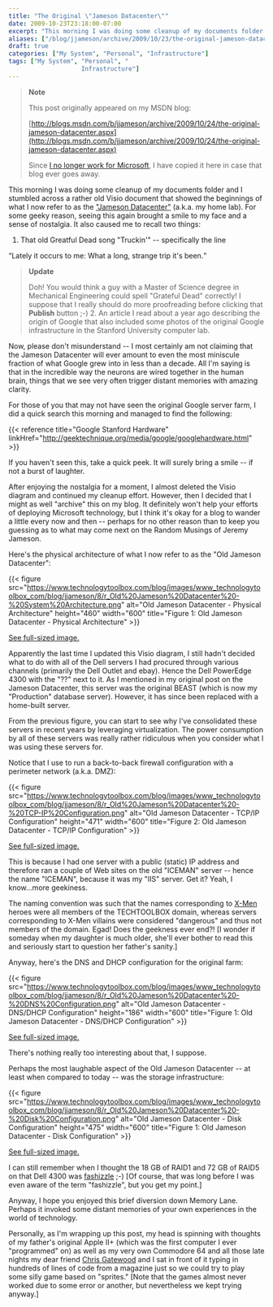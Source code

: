 ```yaml
---
title: "The Original \"Jameson Datacenter\""
date: 2009-10-23T23:18:00-07:00
excerpt: "This morning I was doing some cleanup of my documents folder and I stumbled across a rather old Visio document that showed the beginnings of what I now refer to as the \"Jameson Datacenter\" (a.k.a. my home lab). For some geeky reason, seeing this again..."
aliases: ["/blog/jjameson/archive/2009/10/23/the-original-jameson-datacenter.aspx"]
draft: true
categories: ["My System", "Personal", "Infrastructure"]
tags: ["My System", "Personal", "
                    Infrastructure"]
---
```


> **Note**
>
> This post originally appeared on my MSDN blog:
>
> [http://blogs.msdn.com/b/jjameson/archive/2009/10/24/the-original-jameson-datacenter.aspx](http://blogs.msdn.com/b/jjameson/archive/2009/10/24/the-original-jameson-datacenter.aspx)
>
> Since [I no longer work for Microsoft](/blog/jjameson/2011/09/02/last-day-with-microsoft), I have copied it here in case that blog                 ever goes away.

This morning I was doing some cleanup of my documents folder and I stumbled across         a rather old Visio document that showed the beginnings of what I now refer to as         the ["Jameson
Datacenter"](/blog/jjameson/2009/09/13/the-jameson-datacenter) (a.k.a. my home lab). For some geeky reason, seeing this again         brought a smile to my face and a sense of nostalgia. It also caused me to recall         two things:

1. That old Greatful Dead song "Truckin'" -- specifically the line

<q class="directQuote">Lately it occurs to me: What a long, strange trip it's been.</q>

> **Update**
>
> Doh! You would think a guy with a Master of Science degree in Mechanical Engineering could spell "Grateful Dead" correctly! I suppose that I really should do more proofreading before clicking that **Publish** button ;-)
> 2. An article I read about a year ago describing the origin of Google that also included
> some photos of the original Google infrastructure in the Stanford University computer
> lab.

Now, please don't misunderstand -- I most certainly am not claiming that the Jameson         Datacenter will ever amount to even the most miniscule fraction of what Google grew         into in less than a decade. All I'm saying is that in the incredible way the neurons         are wired together in the human brain, things that we see very often trigger distant         memories with amazing clarity.

For those of you that may not have seen the original Google server farm, I did a         quick search this morning and managed to find the following:

{{< reference title="Google Stanford Hardware" linkHref="http://geektechnique.org/media/google/googlehardware.html" >}}

If you haven't seen this, take a quick peek. It will surely bring a smile -- if         not a burst of laughter.

After enjoying the nostalgia for a moment, I almost deleted the Visio diagram and         continued my cleanup effort. However, then I decided that I might as well "archive"         this on my blog. It definitely won't help your efforts of deploying Microsoft technology,         but I think it's okay for a blog to wander a little every now and then -- perhaps         for no other reason than to keep you guessing as to what may come next on the Random         Musings of Jeremy Jameson.

Here's the physical architecture of what I now refer to as the "Old Jameson Datacenter":

{{< figure
src="https://www.technologytoolbox.com/blog/images/www_technologytoolbox_com/blog/jjameson/8/r_Old%20Jameson%20Datacenter%20-%20System%20Architecture.png"
alt="Old Jameson Datacenter - Physical Architecture"
height="460"
width="600"
title="Figure 1: Old Jameson Datacenter - Physical Architecture" >}}

[See full-sized image.](/blog/images/www_technologytoolbox_com/blog/jjameson/8/o_Old%20Jameson%20Datacenter%20-%20System%20Architecture.png)

Apparently the last time I updated this Visio diagram, I still hadn't decided what         to do with all of the Dell servers I had procured through various channels (primarily         the Dell Outlet and ebay). Hence the Dell PowerEdge 4300 with the "??" next to it.         As I mentioned in my original post on the Jameson Datacenter, this server was the         original BEAST (which is now my "Production" database server). However, it has since         been replaced with a home-built server.

From the previous figure, you can start to see why I've consolidated these servers         in recent years by leveraging virtualization. The power consumption by all of these         servers was really rather ridiculous when you consider what I was using these servers         for.

Notice that I use to run a back-to-back firewall configuration with a perimeter         network (a.k.a. DMZ):

{{< figure
src="https://www.technologytoolbox.com/blog/images/www_technologytoolbox_com/blog/jjameson/8/r_Old%20Jameson%20Datacenter%20-%20TCP-IP%20Configuration.png"
alt="Old Jameson Datacenter - TCP/IP Configuration"
height="471"
width="600"
title="Figure 2: Old Jameson Datacenter - TCP/IP Configuration" >}}

[See full-sized image.](/blog/images/www_technologytoolbox_com/blog/jjameson/8/o_Old%20Jameson%20Datacenter%20-%20TCP-IP%20Configuration.png)

This is because I had one server with a public (static) IP address and therefore         ran a couple of Web sites on the old "ICEMAN" server -- hence the name "ICEMAN",         because it was my "IIS" server. Get it? Yeah, I know...more geekiness.

The naming convention was such that the names corresponding to [X-Men](http://en.wikipedia.org/wiki/X-Men) heroes were all members of the TECHTOOLBOX domain, whereas servers         corresponding to X-Men villains were considered "dangerous" and thus not members         of the domain. Egad! Does the geekness ever end?! [I wonder if someday when my daughter         is much older, she'll ever bother to read this and seriously start to question her         father's sanity.]

Anyway, here's the DNS and DHCP configuration for the original farm:

{{< figure
src="https://www.technologytoolbox.com/blog/images/www_technologytoolbox_com/blog/jjameson/8/r_Old%20Jameson%20Datacenter%20-%20DNS%20Configuration.png"
alt="Old Jameson Datacenter - DNS/DHCP Configuration"
height="186"
width="600"
title="Figure 1: Old Jameson Datacenter - DNS/DHCP Configuration" >}}

[See full-sized image.](/blog/images/www_technologytoolbox_com/blog/jjameson/8/o_Old%20Jameson%20Datacenter%20-%20DNS%20Configuration.png)

There's nothing really too interesting about that, I suppose.

Perhaps the most laughable aspect of the Old Jameson Datacenter -- at least when         compared to today -- was the storage infrastructure:

{{< figure
src="https://www.technologytoolbox.com/blog/images/www_technologytoolbox_com/blog/jjameson/8/r_Old%20Jameson%20Datacenter%20-%20Disk%20Configuration.png"
alt="Old Jameson Datacenter - Disk Configuration"
height="475"
width="600"
title="Figure 1: Old Jameson Datacenter - Disk Configuration" >}}

[See full-sized image.](/blog/images/www_technologytoolbox_com/blog/jjameson/8/o_Old%20Jameson%20Datacenter%20-%20Disk%20Configuration.png)

I can still remember when I thought the 18 GB of RAID1 and 72 GB of RAID5 on that         Dell 4300 was [fashizzle](http://www.urbandictionary.com/define.php?term=fashizzle)         ;-) [Of course, that was long before I was even aware of the term "fashizzle", but         you get my point.]

Anyway, I hope you enjoyed this brief diversion down Memory Lane. Perhaps it invoked         some distant memories of your own experiences in the world of technology.

Personally, as I'm wrapping up this post, my head is spinning with thoughts of my         father's original Apple II+ (which was the first computer I ever "programmed" on)         as well as my very own Commodore 64 and all those late nights my dear friend [Chris Gatewood](http://www.imediaconnection.com/profiles/iMedia_PC_Bio.aspx?ID=2928) and I sat in front of it typing in hundreds of lines of code         from a magazine just so we could try to play some silly game based on "sprites."         [Note that the games almost never worked due to some error or another, but nevertheless         we kept trying anyway.]


